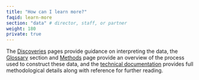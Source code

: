 ```yaml
---
title: "How can I learn more?"
faqid: learn-more
section: "data" # director, staff, or partner
weight: 180
private: true
---
```

The <a href="/discoveries/">Discoveries</a> pages provide guidance on interpreting the data, the <a href="#glossary" data-scroll-target="glossary" class="scroll-to-section">Glossary</a> section and <a href="/methods">Methods</a> page provide an overview of the process used to construct these data, and the <a href="https://stacks.stanford.edu/file/druid:db586ns4974/seda_documentation_4.0.pdf" target="_blank">technical documentation</a> provides full methodological details along with reference for further reading.
